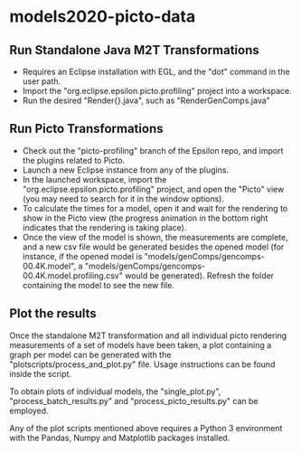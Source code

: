 # models2020-picto-data

## Run Standalone Java M2T Transformations

- Requires an Eclipse installation with EGL, and the "dot" command in the user path.
- Import the "org.eclipse.epsilon.picto.profiling" project into a workspace.
- Run the desired "Render{}.java", such as "RenderGenComps.java"

## Run Picto Transformations

- Check out the "picto-profiling" branch of the Epsilon repo, and import the plugins related to Picto.
- Launch a new Eclipse instance from any of the plugins.
- In the launched workspace, import the "org.eclipse.epsilon.picto.profiling" project, and open the "Picto" view (you may need to search for it in the window options).
- To calculate the times for a model, open it and wait for the rendering to show in the Picto view (the progress animation in the bottom right indicates that the rendering is taking place).
- Once the view of the model is shown, the measurements are complete, and a new csv file would be generated besides the opened model (for instance, if the opened model is "models/genComps/gencomps-00.4K.model", a "models/genComps/gencomps-00.4K.model.profiling.csv" would be generated). Refresh the folder containing the model to see the new file.

## Plot the results

Once the standalone M2T transformation and all individual picto rendering measurements of a set of models have been taken, a plot containing a graph per model can be generated with the "plotscripts/process_and_plot.py" file. Usage instructions can be found inside the script.

To obtain plots of individual models, the "single_plot.py", "process_batch_results.py" and "process_picto_results.py" can be employed.

Any of the plot scripts mentioned above requires a Python 3 environment with the Pandas, Numpy and Matplotlib packages installed.
